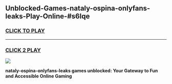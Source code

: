 
## Unblocked-Games-nataly-ospina-onlyfans-leaks-Play-Online-#s6lqe
<h3>
<a href="https://premium.freeplayer.one?title=nataly-ospina-onlyfans-leaks&ref=24F">CLICK TO PLAY</a></h3>
<hr>

<h3>
<a href="https://premium.freeplayer.one?title=nataly-ospina-onlyfans-leaks&ref=24F">CLICK 2 PLAY</a>
  
</h3>

<a href="https://premium.freeplayer.one?title=nataly-ospina-onlyfans-leaks&ref=24F/"><img src="https://clearcache.store/games.png"></a>


**nataly-ospina-onlyfans-leaks games unblocked: Your Gateway to Fun and Accessible Online Gaming**
